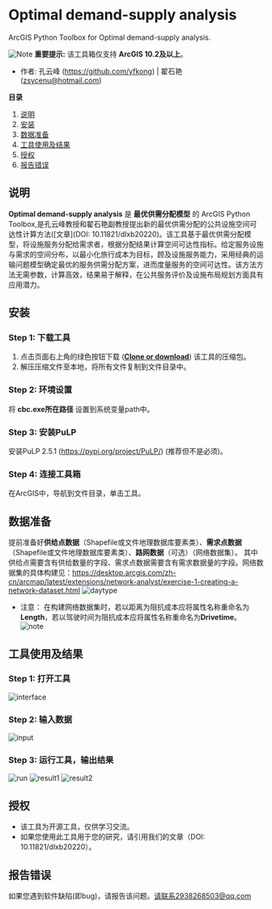 # Optimal demand-supply analysis
ArcGIS Python Toolbox for Optimal demand-supply analysis.

![Note](https://i.imgur.com/Ic8BA7C.png) **重要提示:** 该工具箱仅支持 **ArcGIS 10.2及以上**。
* 作者: 孔云峰 (<https://github.com/yfkong>) | 翟石艳 (zsycenu@hotmail.com)

**目录**

1. [说明](#说明)
2. [安装](#安装)
3. [数据准备](#数据准备)
4. [工具使用及结果](#工具使用及结果)
5. [授权](#授权)
6. [报告错误](#报告错误)





## 说明
**Optimal demand-supply analysis** 是 **最优供需分配模型** 的 ArcGIS Python Toolbox,是孔云峰教授和翟石艳副教授提出新的最优供需分配的公共设施空间可达性计算方法([文章](DOI: 10.11821/dlxb20220)。该工具基于最优供需分配模型，将设施服务分配给需求者，根据分配结果计算空间可达性指标。给定服务设施与需求的空间分布，以最小化旅行成本为目标，顾及设施服务能力，采用经典的运输问题模型确定最优的服务供需分配方案，进而度量服务的空间可达性。该方法方法无需参数，计算高效，结果易于解释，在公共服务评价及设施布局规划方面具有应用潜力。
## 安装
### Step 1: 下载工具
1. 点击页面右上角的绿色按钮下载 (**[Clone or download](https://github.com/trirumisu/OSD/archive/refs/heads/main.zip)**) 该工具的压缩包。
2. 解压压缩文件至本地，将所有文件复制到文件目录中。

### Step 2: 环境设置

将 **cbc.exe所在路径** 设置到系统变量path中。

### Step 3: 安装PuLP
安装PuLP 2.5.1 (https://pypi.org/project/PuLP/) (推荐但不是必须)。

### Step 4: 连接工具箱
在ArcGIS中，导航到文件目录，单击工具。 

## 数据准备
提前准备好**供给点数据**（Shapefile或文件地理数据库要素类）、**需求点数据**（Shapefile或文件地理数据库要素类）、**路网数据**（可选）（网络数据集）。
其中供给点需要含有供给数量的字段、需求点数据需要含有需求数据量的字段。网络数据集的具体构建见：https://desktop.arcgis.com/zh-cn/arcmap/latest/extensions/network-analyst/exercise-1-creating-a-network-dataset.html
![daytype](https://github.com/trirumisu/OSD/blob/main/data.png)
* 注意：
在构建网络数据集时，若以距离为阻抗成本应将属性名称重命名为**Length**，若以驾驶时间为阻抗成本应将属性名称重命名为**Drivetime**。
![note](https://github.com/trirumisu/OSD/blob/main/note.png)
## 工具使用及结果
### Step 1: 打开工具
![interface](https://github.com/trirumisu/OSD/blob/main/interface.png)
### Step 2: 输入数据
![input](https://github.com/trirumisu/OSD/blob/main/input.png)
### Step 3: 运行工具，输出结果
![run](https://github.com/trirumisu/OSD/blob/main/run.png)
![result1](https://github.com/trirumisu/OSD/blob/main/result1.png)
![result2](https://github.com/trirumisu/OSD/blob/main/result2.png)
## 授权
* 该工具为开源工具，仅供学习交流。
* 如果您使用此工具用于您的研究，请引用我们的文章（DOI: 10.11821/dlxb20220）。
## 报告错误
如果您遇到软件缺陷(即bug)，请报告该问题。请联系2938268503@qq.com

